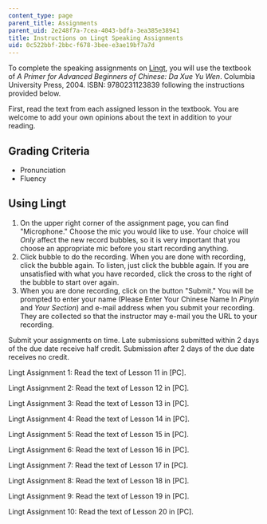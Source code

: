 ```yaml
---
content_type: page
parent_title: Assignments
parent_uid: 2e248f7a-7cea-4043-bdfa-3ea385e38941
title: Instructions on Lingt Speaking Assignments
uid: 0c522bbf-2bbc-f678-3bee-e3ae19bf7a7d
---
```


To complete the speaking assignments on [Lingt](https://www.lingt.com/), you will use the textbook of _A Primer for Advanced Beginners of Chinese: Da Xue Yu Wen_. Columbia University Press, 2004. ISBN: 9780231123839 following the instructions provided below.

First, read the text from each assigned lesson in the textbook. You are welcome to add your own opinions about the text in addition to your reading.

Grading Criteria
----------------

*   Pronunciation
*   Fluency

Using Lingt
-----------

1.  On the upper right corner of the assignment page, you can find "Microphone." Choose the mic you would like to use. Your choice will _Only_ affect the new record bubbles, so it is very important that you choose an appropriate mic before you start recording anything.
2.  Click bubble to do the recording. When you are done with recording, click the bubble again. To listen, just click the bubble again. If you are unsatisfied with what you have recorded, click the cross to the right of the bubble to start over again.
3.  When you are done recording, click on the button "Submit." You will be prompted to enter your name (Please Enter Your Chinese Name In _Pinyin_ and _Your Section_) and e-mail address when you submit your recording. They are collected so that the instructor may e-mail you the URL to your recording.

Submit your assignments on time. Late submissions submitted within 2 days of the due date receive half credit. Submission after 2 days of the due date receives no credit.

Lingt Assignment 1: Read the text of Lesson 11 in \[PC\].

Lingt Assignment 2: Read the text of Lesson 12 in \[PC\].

Lingt Assignment 3: Read the text of Lesson 13 in \[PC\].

Lingt Assignment 4: Read the text of Lesson 14 in \[PC\].

Lingt Assignment 5: Read the text of Lesson 15 in \[PC\].

Lingt Assignment 6: Read the text of Lesson 16 in \[PC\].

Lingt Assignment 7: Read the text of Lesson 17 in \[PC\].

Lingt Assignment 8: Read the text of Lesson 18 in \[PC\].

Lingt Assignment 9: Read the text of Lesson 19 in \[PC\].

Lingt Assignment 10: Read the text of Lesson 20 in \[PC\].